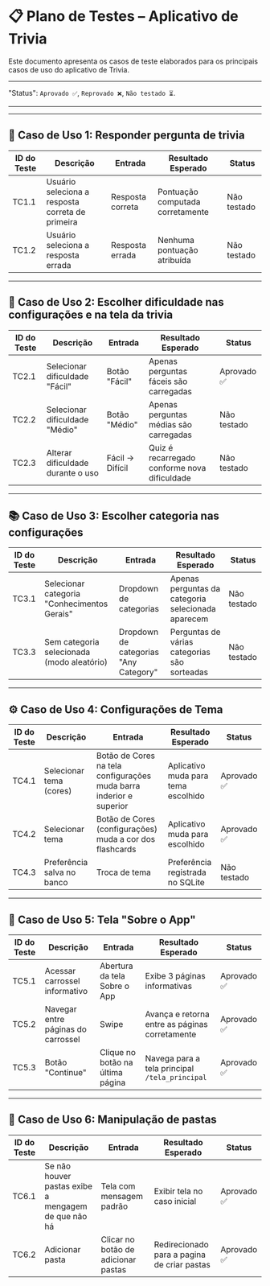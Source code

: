 # 📋 Plano de Testes – Aplicativo de Trivia

Este documento apresenta os casos de teste elaborados para os principais casos de uso do aplicativo de Trivia.

---

"Status": `Aprovado ✅`, `Reprovado ❌`, `Não testado ⏳`.

---

---

## 🎯 Caso de Uso 1: Responder pergunta de trivia

| ID do Teste | Descrição | Entrada | Resultado Esperado | Status |
|-------------|-----------|---------|---------------------|--------|
| TC1.1 | Usuário seleciona a resposta correta de primeira | Resposta correta | Pontuação computada corretamente | Não testado |
| TC1.2 | Usuário seleciona a resposta errada | Resposta errada | Nenhuma pontuação atribuída | Não testado |

---

## 🧠 Caso de Uso 2: Escolher dificuldade nas configurações e na tela da trivia

| ID do Teste | Descrição | Entrada | Resultado Esperado | Status |
|-------------|-----------|---------|---------------------|--------|
| TC2.1 | Selecionar dificuldade "Fácil" | Botão "Fácil" | Apenas perguntas fáceis são carregadas | Aprovado ✅ |
| TC2.2 | Selecionar dificuldade "Médio" | Botão "Médio" | Apenas perguntas médias são carregadas | Não testado |
| TC2.3 | Alterar dificuldade durante o uso | Fácil → Difícil | Quiz é recarregado conforme nova dificuldade | Não testado |

---

## 📚 Caso de Uso 3: Escolher categoria nas configurações

| ID do Teste | Descrição | Entrada | Resultado Esperado | Status |
|-------------|-----------|---------|---------------------|--------|
| TC3.1 | Selecionar categoria "Conhecimentos Gerais" | Dropdown de categorias | Apenas perguntas da categoria selecionada aparecem | Não testado |
| TC3.3 | Sem categoria selecionada (modo aleatório) | Dropdown de categorias "Any Category" | Perguntas de várias categorias são sorteadas | Não testado |

---

## ⚙️ Caso de Uso 4: Configurações de Tema

| ID do Teste | Descrição | Entrada | Resultado Esperado | Status |
|-------------|-----------|---------|---------------------|--------|
| TC4.1 | Selecionar tema (cores) | Botão de Cores na tela configurações muda barra inderior e superior | Aplicativo muda para tema  escolhido | Aprovado ✅ |
| TC4.2 | Selecionar tema  | Botão de Cores (configurações) muda a cor dos flashcards | Aplicativo muda para escolhido | Aprovado ✅ |
| TC4.3 | Preferência salva no banco | Troca de tema | Preferência registrada no SQLite | Não testado |

---

## 🧪 Caso de Uso 5: Tela "Sobre o App"

| ID do Teste | Descrição | Entrada | Resultado Esperado | Status |
|-------------|-----------|---------|---------------------|--------|
| TC5.1 | Acessar carrossel informativo | Abertura da tela Sobre o App | Exibe 3 páginas informativas | Aprovado ✅ |
| TC5.2 | Navegar entre páginas do carrossel | Swipe | Avança e retorna entre as páginas corretamente | Aprovado ✅ |
| TC5.3 | Botão "Continue" | Clique no botão na última página | Navega para a tela principal `/tela_principal` | Aprovado ✅ |

---

## 📁 Caso de Uso 6: Manipulação de pastas

| ID do Teste | Descrição | Entrada | Resultado Esperado | Status |
|-------------|-----------|---------|---------------------|--------|
| TC6.1 | Se não houver pastas exibe a mengagem de que não há | Tela com mensagem padrão | Exibir tela no caso inicial | Aprovado ✅ |
| TC6.2 | Adicionar pasta | Clicar no botão de adicionar pastas | Redirecionado para a pagina de criar pastas | Aprovado ✅ |
